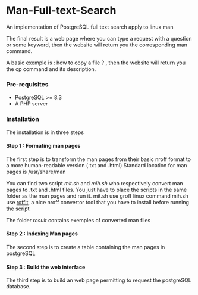 # Man-Full-text-Search
An implementation of PostgreSQL full text search apply to linux man

The final result is a web page where you can type a request with a question or some keyword, then the website will return you the corresponding man command.

A basic exemple is : how to copy a file ? , then the website will return you the cp command and its description.

### Pre-requisites

- PostgreSQL  >= 8.3
- A PHP server

### Installation

The installation is in three steps

#### Step 1 : Formating man pages

The first step is to transform the man pages from their basic nroff format to a more human-readable version (.txt and .html)
Standard location for man pages is /usr/share/man

You can find two script *mit.sh* and *mih.sh* who respectively convert man pages to .txt and .html files.
You just have to place the scripts in the same folder as the man pages and run it.
mit.sh use groff linux command
mih.sh use [roffit](https://github.com/bagder/roffit), a nice nroff convertor tool that you have to install before running the script

The folder *result* contains exemples of converted man files

#### Step 2 : Indexing Man pages

The second step is to create a table containing the man pages in postgreSQL

#### Step 3 : Build the web interface

The third step is to build an web page permitting to request the postgreSQL database.
